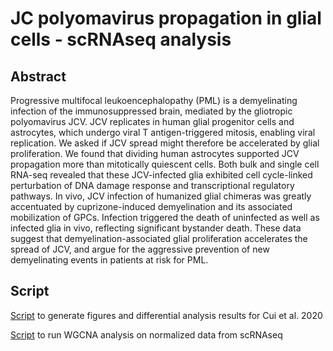 # JC polyomavirus propagation in glial cells - scRNAseq analysis

## **Abstract**
Progressive multifocal leukoencephalopathy (PML) is a demyelinating infection of the immunosuppressed brain, mediated by the gliotropic polyomavirus JCV. JCV replicates in human glial progenitor cells and astrocytes, which undergo viral T antigen-triggered mitosis, enabling viral replication. We asked if JCV spread might therefore be accelerated by glial proliferation. We found that dividing human astrocytes supported JCV propagation more than mitotically quiescent cells. Both bulk and single cell RNA-seq revealed that these JCV-infected glia exhibited cell cycle-linked perturbation of DNA damage response and transcriptional regulatory pathways. In vivo, JCV infection of humanized glial chimeras was greatly accentuated by cuprizone-induced demyelination and its associated mobilization of GPCs. Infection triggered the death of uninfected as well as infected glia in vivo, reflecting significant bystander death. These data suggest that demyelination-associated glial proliferation accelerates the spread of JCV, and argue for the aggressive prevention of new demyelinating events in patients at risk for PML.

## **Script**

[Script](https://raw.githack.com/HuynhNPT/JC_polyomavirus_glial_scRNAseq/main/main.html) to generate figures and differential analysis results for Cui et al. 2020 </br>

[Script](https://raw.githack.com/HuynhNPT/JC_polyomavirus_glial_scRNAseq/main/WGCNA.html) to run WGCNA analysis on normalized data from scRNAseq </br>

